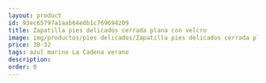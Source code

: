 ```yaml
---
layout: product
id: 93ec65797a1aab64edb1c769694209
title: Zapatilla pies delicados cerrada plana con velcro
image: img/productos/pies delicados/Zapatilla pies delicados cerrada plana con velcro=30-32=azul marino La Cadena verano.webp
price: 30-32
tags: azul marino La Cadena verano
description: 
order: 0
---
```

